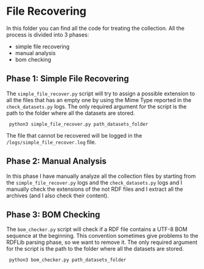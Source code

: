 # File Recovering

In this folder you can find all the code for treating the collection. All the process is divided into 3 phases:
* simple file recovering
* manual analysis
* bom checking

## Phase 1: Simple File Recovering

The <code>simple_file_recover.py</code> script will try to assign a possible extension to all the files that has an empty one by using the Mime Type reported in the <code>check_datasets.py</code> logs. The only required argument for the script is the path to the folder where all the datasets are stored.

<code> python3 simple_file_recover.py path_datasets_folder </code>

The file that cannot be recovered will be logged in the <code>/logs/simple_file_recover.log</code> file. 

## Phase 2: Manual Analysis

In this phase I have manually analyze all the collection files by starting from the <code>simple_file_recover.py</code> logs and the <code>check_datasets.py</code> logs and I manually check the extensions of the not RDF files and I extract all the archives (and I also check their content). 

## Phase 3: BOM Checking

The <code>bom_checker.py</code> script will check if a RDF file contains a UTF-8 BOM sequence at the beginning. This convention sometimes give problems to the RDFLib parsing phase, so we want to remove it. The only required argument for the script is the path to the folder where all the datasets are stored.

<code> python3 bom_checker.py path_datasets_folder </code>

